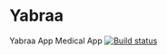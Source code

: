 # Yabraa
Yabraa App Medical App 
[![Build status](https://build.appcenter.ms/v0.1/apps/5fef8739-0f6e-42fb-98c8-9eb3aabaac08/branches/main/badge)](https://appcenter.ms)
